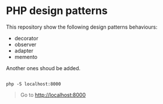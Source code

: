 # PHP design patterns

This repository show the following design patterns behaviours:

- decorator
- observer
- adapter
- memento

Another ones shoud be added.

```

php -S localhost:8000

```

> Go to <http://localhost:8000>
